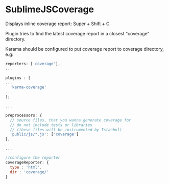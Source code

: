 SublimeJSCoverage
=================

Displays inline coverage report: Super + Shift + C

Plugin tries to find the latest coverage report in a closest "coverage" directory.

Karama should be configured to put coverage report to coverage directory, e.g:

```javascript
reporters: ['coverage'],
...

plugins : [
...
  'karma-coverage'
...
];

...

preprocessors: {
  // source files, that you wanna generate coverage for
  // do not include tests or libraries
  // (these files will be instrumented by Istanbul)
  'public/js/*.js': ['coverage']
},

...

//configure the reporter
coverageReporter: {
  type : 'html',
  dir : 'coverage/'
}
```
